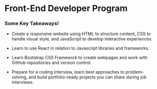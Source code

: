 # Front-End Developer Program 
 ### Some Key Takeaways!

- Create a responsive website using HTML to structure content, CSS to handle visual style, and JavaScript to develop interactive experiences. 

- Learn to use React in relation to Javascript libraries and frameworks.

- Learn Bootstrap CSS Framework to create webpages and work with GitHub repositories and version control.

- Prepare for a coding interview, learn best approaches to problem-solving, and build portfolio-ready projects you can share during job interviews.
